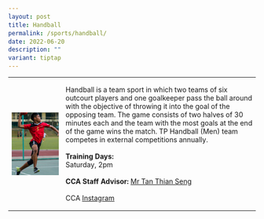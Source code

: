```yaml
---
layout: post
title: Handball
permalink: /sports/handball/
date: 2022-06-20
description: ""
variant: tiptap
---
```

<table style="minWidth: 50px">
<colgroup>
<col>
<col>
</colgroup>
<tbody>
<tr>
<td rowspan="1" colspan="1">
<div class="isomer-image-wrapper">
<img style="display:block;margin-left:auto;margin-right:auto;" height="auto" width="100%" alt="Handball" src="/images/Sports/HANDBALL.png">
</div>
</td>
<td rowspan="1" colspan="1">
<p>Handball is a team sport in which two teams of six outcourt players and
one goalkeeper pass the ball around with the objective of throwing it into
the goal of the opposing team. The game consists of two halves of 30 minutes
each and the team with the most goals at the end of the game wins the match.
TP Handball (Men) team competes in external competitions annually.
<br>
<br><strong>Training Days:</strong>
<br>Saturday, 2pm
<br>
<br><strong>CCA Staff Advisor:</strong>  <a href="mailto:Tan_Thian_Seng@tp.edu.sg" rel="noopener noreferrer nofollow" target="_blank">Mr Tan Thian Seng</a>
<br>
<br>CCA <a href="https://www.instagram.com/tphandball/" rel="noopener noreferrer nofollow" target="_blank">Instagram</a>
</p>
</td>
</tr>
</tbody>
</table>
<p></p>